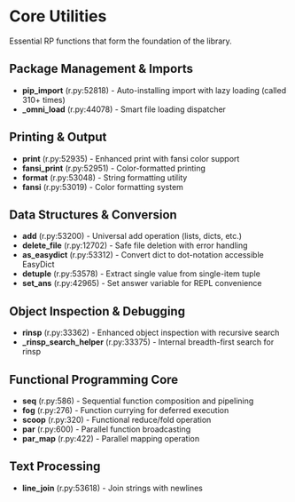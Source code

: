 # Core Utilities

Essential RP functions that form the foundation of the library.

## Package Management & Imports
- **pip_import** (r.py:52818) - Auto-installing import with lazy loading (called 310+ times)
- **_omni_load** (r.py:44078) - Smart file loading dispatcher

## Printing & Output
- **print** (r.py:52935) - Enhanced print with fansi color support
- **fansi_print** (r.py:52951) - Color-formatted printing
- **format** (r.py:53048) - String formatting utility
- **fansi** (r.py:53019) - Color formatting system

## Data Structures & Conversion
- **add** (r.py:53200) - Universal add operation (lists, dicts, etc.)
- **delete_file** (r.py:12702) - Safe file deletion with error handling  
- **as_easydict** (r.py:53312) - Convert dict to dot-notation accessible EasyDict
- **detuple** (r.py:53578) - Extract single value from single-item tuple
- **set_ans** (r.py:42965) - Set answer variable for REPL convenience

## Object Inspection & Debugging
- **rinsp** (r.py:33362) - Enhanced object inspection with recursive search
- **_rinsp_search_helper** (r.py:33375) - Internal breadth-first search for rinsp

## Functional Programming Core
- **seq** (r.py:586) - Sequential function composition and pipelining
- **fog** (r.py:276) - Function currying for deferred execution
- **scoop** (r.py:320) - Functional reduce/fold operation
- **par** (r.py:600) - Parallel function broadcasting
- **par_map** (r.py:422) - Parallel mapping operation

## Text Processing
- **line_join** (r.py:53618) - Join strings with newlines